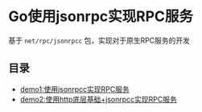 # Go使用jsonrpc实现RPC服务

基于 `net/rpc/jsonrpcc` 包，实现对于原生RPC服务的开发

## 目录

- [demo1:使用jsonrpcc实现RPC服务](demo1)
- [demo2:使用http底层基础+jsonrpcc实现RPC服务](demo2)